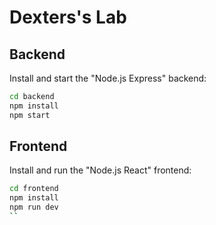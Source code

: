 # Dexters's Lab

## Backend

Install and start the "Node.js Express" backend:

```sh
cd backend
npm install
npm start
```

## Frontend

Install and run the "Node.js React" frontend:

```sh
cd frontend
npm install
npm run dev
``
```

